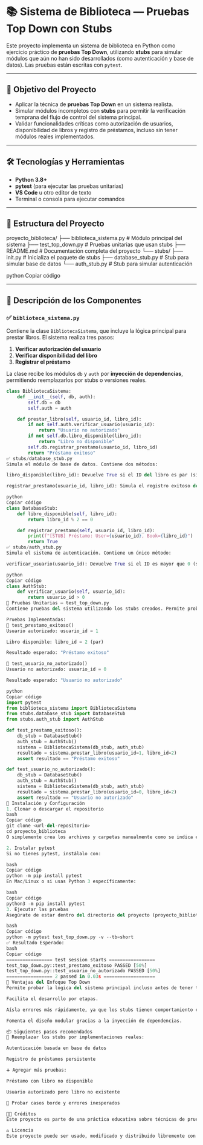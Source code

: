# 📚 Sistema de Biblioteca — Pruebas Top Down con Stubs

Este proyecto implementa un sistema de biblioteca en Python como ejercicio práctico de **pruebas Top Down**, utilizando **stubs** para simular módulos que aún no han sido desarrollados (como autenticación y base de datos). Las pruebas están escritas con `pytest`.

---

## 🎯 Objetivo del Proyecto

- Aplicar la técnica de **pruebas Top Down** en un sistema realista.
- Simular módulos incompletos con **stubs** para permitir la verificación temprana del flujo de control del sistema principal.
- Validar funcionalidades críticas como autorización de usuarios, disponibilidad de libros y registro de préstamos, incluso sin tener módulos reales implementados.

---

## 🛠️ Tecnologías y Herramientas

- **Python 3.8+**
- **pytest** (para ejecutar las pruebas unitarias)
- **VS Code** u otro editor de texto
- Terminal o consola para ejecutar comandos

---

## 🧩 Estructura del Proyecto

proyecto_biblioteca/
├── biblioteca_sistema.py # Módulo principal del sistema
├── test_top_down.py # Pruebas unitarias que usan stubs
├── README.md # Documentación completa del proyecto
└── stubs/
├── init.py # Inicializa el paquete de stubs
├── database_stub.py # Stub para simular base de datos
└── auth_stub.py # Stub para simular autenticación

python
Copiar código

---

## 📄 Descripción de los Componentes

### ✅ `biblioteca_sistema.py`

Contiene la clase `BibliotecaSistema`, que incluye la lógica principal para prestar libros. El sistema realiza tres pasos:

1. **Verificar autorización del usuario**
2. **Verificar disponibilidad del libro**
3. **Registrar el préstamo**

La clase recibe los módulos `db` y `auth` por **inyección de dependencias**, permitiendo reemplazarlos por stubs o versiones reales.

```python
class BibliotecaSistema:
    def __init__(self, db, auth):
        self.db = db
        self.auth = auth

    def prestar_libro(self, usuario_id, libro_id):
        if not self.auth.verificar_usuario(usuario_id):
            return "Usuario no autorizado"
        if not self.db.libro_disponible(libro_id):
            return "Libro no disponible"
        self.db.registrar_prestamo(usuario_id, libro_id)
        return "Préstamo exitoso"
✅ stubs/database_stub.py
Simula el módulo de base de datos. Contiene dos métodos:

libro_disponible(libro_id): Devuelve True si el ID del libro es par (simula disponibilidad).

registrar_prestamo(usuario_id, libro_id): Simula el registro exitoso del préstamo e imprime un mensaje de consola.

python
Copiar código
class DatabaseStub:
    def libro_disponible(self, libro_id):
        return libro_id % 2 == 0

    def registrar_prestamo(self, usuario_id, libro_id):
        print(f"[STUB] Préstamo: User={usuario_id}, Book={libro_id}")
        return True
✅ stubs/auth_stub.py
Simula el sistema de autenticación. Contiene un único método:

verificar_usuario(usuario_id): Devuelve True si el ID es mayor que 0 (simula usuario autorizado).

python
Copiar código
class AuthStub:
    def verificar_usuario(self, usuario_id):
        return usuario_id > 0
🧪 Pruebas Unitarias — test_top_down.py
Contiene pruebas del sistema utilizando los stubs creados. Permite probar el flujo principal sin necesidad de módulos reales.

Pruebas Implementadas:
🔹 test_prestamo_exitoso()
Usuario autorizado: usuario_id = 1

Libro disponible: libro_id = 2 (par)

Resultado esperado: "Préstamo exitoso"

🔹 test_usuario_no_autorizado()
Usuario no autorizado: usuario_id = 0

Resultado esperado: "Usuario no autorizado"

python
Copiar código
import pytest
from biblioteca_sistema import BibliotecaSistema
from stubs.database_stub import DatabaseStub
from stubs.auth_stub import AuthStub

def test_prestamo_exitoso():
    db_stub = DatabaseStub()
    auth_stub = AuthStub()
    sistema = BibliotecaSistema(db_stub, auth_stub)
    resultado = sistema.prestar_libro(usuario_id=1, libro_id=2)
    assert resultado == "Préstamo exitoso"

def test_usuario_no_autorizado():
    db_stub = DatabaseStub()
    auth_stub = AuthStub()
    sistema = BibliotecaSistema(db_stub, auth_stub)
    resultado = sistema.prestar_libro(usuario_id=0, libro_id=2)
    assert resultado == "Usuario no autorizado"
🧰 Instalación y Configuración
1. Clonar o descargar el repositorio
bash
Copiar código
git clone <url-del-repositorio>
cd proyecto_biblioteca
O simplemente crea los archivos y carpetas manualmente como se indica en la estructura.

2. Instalar pytest
Si no tienes pytest, instálalo con:

bash
Copiar código
python -m pip install pytest
En Mac/Linux o si usas Python 3 específicamente:

bash
Copiar código
python3 -m pip install pytest
3. Ejecutar las pruebas
Asegúrate de estar dentro del directorio del proyecto (proyecto_biblioteca) y ejecuta:

bash
Copiar código
python -m pytest test_top_down.py -v --tb=short
✅ Resultado Esperado:
bash
Copiar código
================= test session starts =================
test_top_down.py::test_prestamo_exitoso PASSED [50%]
test_top_down.py::test_usuario_no_autorizado PASSED [50%]
================= 2 passed in 0.03s ===================
📌 Ventajas del Enfoque Top Down
Permite probar la lógica del sistema principal incluso antes de tener todos los módulos implementados.

Facilita el desarrollo por etapas.

Aísla errores más rápidamente, ya que los stubs tienen comportamiento controlado.

Fomenta el diseño modular gracias a la inyección de dependencias.

📦 Siguientes pasos recomendados
🔄 Reemplazar los stubs por implementaciones reales:

Autenticación basada en base de datos

Registro de préstamos persistente

➕ Agregar más pruebas:

Préstamo con libro no disponible

Usuario autorizado pero libro no existente

🧪 Probar casos borde y errores inesperados

👨‍🏫 Créditos
Este proyecto es parte de una práctica educativa sobre técnicas de pruebas de software utilizando Python. Está diseñado para enseñar el enfoque Top Down Testing aplicando buenas prácticas de modularización y pruebas unitarias.

⚖️ Licencia
Este proyecto puede ser usado, modificado y distribuido libremente con fines educativos.
